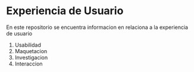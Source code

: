 # Experiencia de Usuario

En este repositorio se encuentra informacion en relaciona a la experiencia de usuario
1. Usabilidad
2. Maquetacion
3. Investigacion
4. Interaccion 